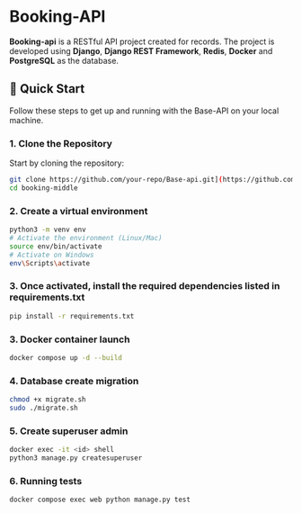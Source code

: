 # Booking-API

**Booking-api** is a RESTful API project created for records. The project is developed using **Django**, **Django REST Framework**, **Redis**, **Docker** and **PostgreSQL** as the database.

## 🚀 Quick Start

Follow these steps to get up and running with the Base-API on your local machine.

### 1. Clone the Repository

Start by cloning the repository:

```bash
git clone https://github.com/your-repo/Base-api.git](https://github.com/alel2003/booking-middle
cd booking-middle
```

### 2. Create a virtual environment

```bash
python3 -m venv env
# Activate the environment (Linux/Mac)
source env/bin/activate
# Activate on Windows
env\Scripts\activate
```

### 3. Once activated, install the required dependencies listed in requirements.txt

```bash
pip install -r requirements.txt
```

### 3. Docker container launch

```bash
docker compose up -d --build
```

### 4. Database create migration

```bash
chmod +x migrate.sh
sudo ./migrate.sh
```

### 5. Create superuser admin

```bash
docker exec -it <id> shell
python3 manage.py createsuperuser
```

### 6. Running tests

```bash
docker compose exec web python manage.py test
```

